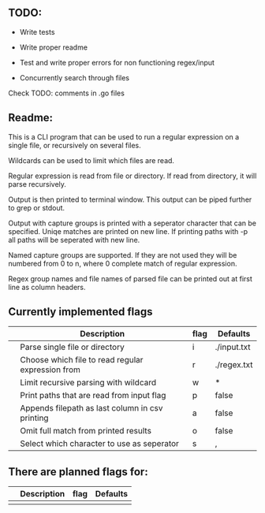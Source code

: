 ## TODO:
  
 * Write tests
  
 * Write proper readme

 * Test and write proper errors for non functioning regex/input

 * Concurrently search through files

Check TODO: comments in .go files
## Readme:

  This is a CLI program that can be used to run a regular expression on a single file, or recursively on several files. 
      
  Wildcards can be used to limit which files are read.  
  
  Regular expression is read from file or directory. If read from directory, it will parse recursively.  
  
  Output is then printed to terminal window. This output can be piped further to grep or stdout.  
  
  Output with capture groups is printed with a seperator character that can be specified. Uniqe matches are printed on new line. If printing paths with -p all paths will be seperated with new line.  

  Named capture groups are supported. If they are not used they will be numbered from 0 to n, where 0 complete match of regular expression.   
  
  Regex group names and file names of parsed file can be printed out at first line as column headers.

## Currently implemented flags

|   | Description                                           | flag   | Defaults      |
|---|-------------------------------------------------------|--------|---------------|
|   | Parse single file or directory                        | i      | ./input.txt   |
|   | Choose which file to read regular expression from     | r      | ./regex.txt   |
|   | Limit recursive parsing with wildcard                 | w      | *             |
|   | Print paths that are read from input flag             | p      | false         |
|   | Appends filepath as last column in csv printing       | a      | false         |
|   | Omit full match from printed results                  | o      | false         |
|   | Select which character to use as seperator            | s      | ,             |

## There are planned flags for: 
|   | Description| flag | Defaults |
|---|------------|------|----------|
|   |            |      |          |